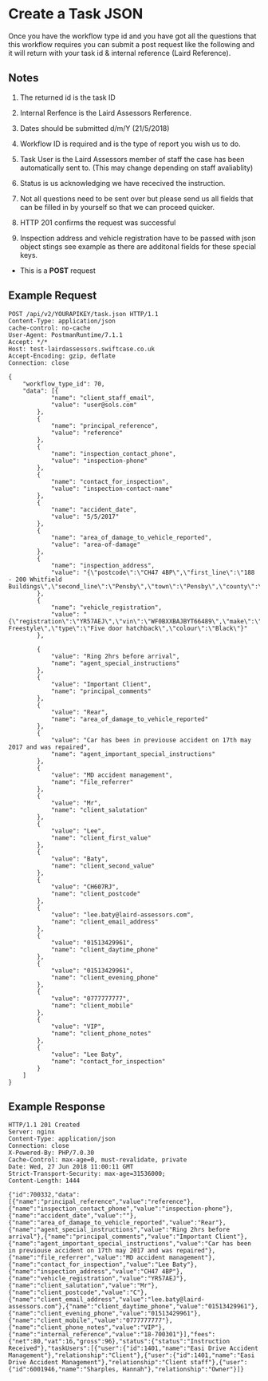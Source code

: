 # Create a Task JSON

Once you have the workflow type id and you have got all the questions that this workflow requires you can submit a post request like the following and it will return with your task id & internal reference (Laird Reference).

Notes
----
1. The returned id is the task ID

2. Internal Rerfence is the Laird Assessors Rerference.

3. Dates should be submitted d/m/Y (21/5/2018)

4. Workflow ID is required and is the type of report you wish us to do.

5. Task User is the Laird Assessors member of staff the case has been automatically sent to. (This may change depending on staff avaliablity)

6. Status is us acknowledging we have rececived the instruction.

7. Not all questions need to be sent over but please send us all fields that can be filled in by yourself so that we can proceed quicker.

8. HTTP 201 confirms the request was successful

9. Inspection address and vehicle registration have to be passed with json object stings see example as there are additonal fields for these special keys.

*  This is a **POST** request

Example Request
------

```
POST /api/v2/YOURAPIKEY/task.json HTTP/1.1
Content-Type: application/json
cache-control: no-cache
User-Agent: PostmanRuntime/7.1.1
Accept: */*
Host: test-lairdassessors.swiftcase.co.uk
Accept-Encoding: gzip, deflate
Connection: close

{
	"workflow_type_id": 70,
	"data": [{
			"name": "client_staff_email",
			"value": "user@sols.com"
		},
		{
			"name": "principal_reference",
			"value": "reference"
		},
		{
			"name": "inspection_contact_phone",
			"value": "inspection-phone"
		},
		{
			"name": "contact_for_inspection",
			"value": "inspection-contact-name"
		},
		{
			"name": "accident_date",
			"value": "5/5/2017"
		},
		{
			"name": "area_of_damage_to_vehicle_reported",
			"value": "area-of-damage"
		},
		{
			"name": "inspection_address",
			"value": "{\"postcode\":\"CH47 4BP\",\"first_line\":\"188 - 200 Whitfield Buildings\",\"second_line\":\"Pensby\",\"town\":\"Pensby\",\"county\":\"Wirral\"}"
		},
		{
			"name": "vehicle_registration",
			"value": "{\"registration\":\"YR57AEJ\",\"vin\":\"WF0BXXBAJBYT66489\",\"make\":\"Ford\",\"model\":\"Fiesta Freestyle\",\"type\":\"Five door hatchback\",\"colour\":\"Black\"}"
		},

		{
			"value": "Ring 2hrs before arrival",
			"name": "agent_special_instructions"
		},
		{
			"value": "Important Client",
			"name": "principal_comments"
		},
		{
			"value": "Rear",
			"name": "area_of_damage_to_vehicle_reported"
		},
		{
			"value": "Car has been in previouse accident on 17th may 2017 and was repaired",
			"name": "agent_important_special_instructions"
		},
		{
			"value": "MD accident management",
			"name": "file_referrer"
		},
		{
			"value": "Mr",
			"name": "client_salutation"
		},
		{
			"value": "Lee",
			"name": "client_first_value"
		},
		{
			"value": "Baty",
			"name": "client_second_value"
		},
		{
			"value": "CH607RJ",
			"name": "client_postcode"
		},
		{
			"value": "lee.baty@laird-assessors.com",
			"name": "client_email_address"
		},
		{
			"value": "01513429961",
			"name": "client_daytime_phone"
		},
		{
			"value": "01513429961",
			"name": "client_evening_phone"
		},
		{
			"value": "0777777777",
			"name": "client_mobile"
		},
		{
			"value": "VIP",
			"name": "client_phone_notes"
		},
		{
			"value": "Lee Baty",
			"name": "contact_for_inspection"
		}
	]
}
```

Example Response
--------

```
HTTP/1.1 201 Created
Server: nginx
Content-Type: application/json
Connection: close
X-Powered-By: PHP/7.0.30
Cache-Control: max-age=0, must-revalidate, private
Date: Wed, 27 Jun 2018 11:00:11 GMT
Strict-Transport-Security: max-age=31536000;
Content-Length: 1444

{"id":700332,"data":[{"name":"principal_reference","value":"reference"},{"name":"inspection_contact_phone","value":"inspection-phone"},{"name":"accident_date","value":""},{"name":"area_of_damage_to_vehicle_reported","value":"Rear"},{"name":"agent_special_instructions","value":"Ring 2hrs before arrival"},{"name":"principal_comments","value":"Important Client"},{"name":"agent_important_special_instructions","value":"Car has been in previouse accident on 17th may 2017 and was repaired"},{"name":"file_referrer","value":"MD accident management"},{"name":"contact_for_inspection","value":"Lee Baty"},{"name":"inspection_address","value":"CH47 4BP"},{"name":"vehicle_registration","value":"YR57AEJ"},{"name":"client_salutation","value":"Mr"},{"name":"client_postcode","value":"C"},{"name":"client_email_address","value":"lee.baty@laird-assessors.com"},{"name":"client_daytime_phone","value":"01513429961"},{"name":"client_evening_phone","value":"01513429961"},{"name":"client_mobile","value":"0777777777"},{"name":"client_phone_notes","value":"VIP"},{"name":"internal_reference","value":"18-700301"}],"fees":{"net":80,"vat":16,"gross":96},"status":{"status":"Instruction Received"},"taskUsers":[{"user":{"id":1401,"name":"Easi Drive Accident Management"},"relationship":"Client"},{"user":{"id":1401,"name":"Easi Drive Accident Management"},"relationship":"Client staff"},{"user":{"id":6001946,"name":"Sharples, Hannah"},"relationship":"Owner"}]}

```
